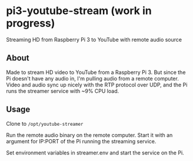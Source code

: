 # pi3-youtube-stream (work in progress)
Streaming HD from Raspberry Pi 3 to YouTube with remote audio source

## About
Made to stream HD video to YouTube from a Raspberry Pi 3. But since the Pi
doesn't have any audio in, I'm pulling audio from a remote computer. Video
and audio sync up nicely with the RTP protocol over UDP, and the Pi runs the
streamer service with ~9% CPU load.

## Usage
Clone to `/opt/youtube-streamer`

Run the remote audio binary on the remote computer. Start it with an argument
for IP:PORT of the Pi running the streaming service.

Set environment variables in streamer.env and start the service on the Pi.
